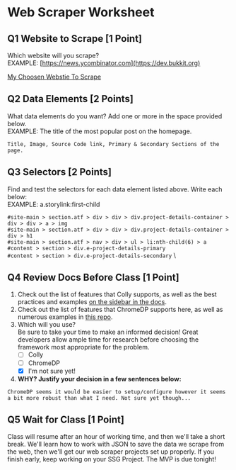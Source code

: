 # Web Scraper Worksheet

## Q1 Website to Scrape [1 Point]

Which website will you scrape? \
EXAMPLE: [https://news.ycombinator.com](https://dev.bukkit.org)

[My Choosen Webstie To Scrape](https://dev.bukkit.org)

## Q2 Data Elements [2 Points]

What data elements do you want? Add one or more in the space provided below. \
EXAMPLE: The title of the most popular post on the homepage.

`
Title, Image, Source Code link, Primary & Secondary Sections of the page.
`

## Q3 Selectors [2 Points]

Find and test the selectors for each data element listed above. Write each below: \
EXAMPLE: a.storylink:first-child

`#site-main > section.atf > div > div > div.project-details-container > div > div > a > img` \
`#site-main > section.atf > div > div > div.project-details-container > div > h1` \
`#site-main > section.atf > nav > div > ul > li:nth-child(6) > a` \
`#content > section > div.e-project-details-primary` \
`#content > section > div.e-project-details-secondary` \

## Q4 Review Docs Before Class  [1 Point]

1. Check out the list of features that Colly supports, as well as the best practices and examples [on the sidebar in the docs](http://go-colly.org/docs/).
2. Check out the list of features that ChromeDP supports here, as well as numerous examples in [this repo](https://github.com/chromedp/examples).
3. Which will you use? \
    Be sure to take your time to make an informed decision! Great developers allow ample time for research before choosing the framework most appropriate for the problem.
   - [ ] Colly
   - [ ] ChromeDP
   - [X] I'm not sure yet!
4. **WHY? Justify your decision in a few sentences below:**

`ChromeDP seems it would be easier to setup/configure however it seems a bit more robust than what I need. Not sure yet though...`

## Q5 Wait for Class    [1 Point]

Class will resume after an hour of working time, and then we'll take a short break.
We'll learn how to work with JSON to save the data we scrape from the web, then we'll get our web scraper projects set up properly.
If you finish early, keep working on your SSG Project. The MVP is due tonight!
